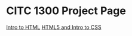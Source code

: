 # CITC 1300 Project Page

<a href="Intro_to_html/index.html" target="_blank"> Intro to HTML</a>
<a href="html5_intro_to_css" target="_blank"> HTML5 and Intro to CSS</a>